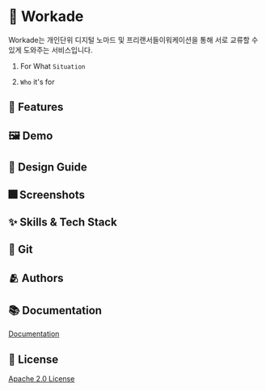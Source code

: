 

# :iphone: Workade

Workade는 개인단위 디지털 노마드 및 프리랜서들이워케이션을 통해 서로 교류할 수 있게 도와주는 서비스입니다.


1. For What `Situation`


2. `Who` it's for


## :pushpin: Features

## :framed_picture: Demo



## 🌈 Design Guide 



## :fireworks: Screenshots



## :sparkles: Skills & Tech Stack

## 🔀 Git


## :people_hugging: Authors


## :books: Documentation

[Documentation](./Docs/)


## :lock_with_ink_pen: License
[Apache 2.0 License](https://www.apache.org/licenses/LICENSE-2.0.txt)
